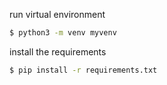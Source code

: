 run virtual environment

```bash
$ python3 -m venv myvenv
```

install the requirements

```bash
$ pip install -r requirements.txt
```
